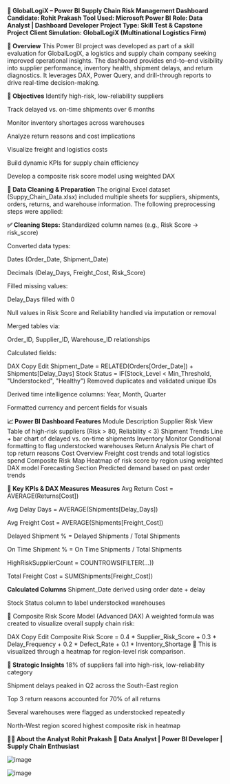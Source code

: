 **🚚 GlobalLogiX – Power BI Supply Chain Risk Management Dashboard**
**Candidate: Rohit Prakash**
**Tool Used: Microsoft Power BI**
**Role: Data Analyst | Dashboard Developer**
**Project Type: Skill Test & Capstone Project**
**Client Simulation: GlobalLogiX (Multinational Logistics Firm)**

**🧭 Overview**
This Power BI project was developed as part of a skill evaluation for GlobalLogiX, a logistics and supply chain company seeking improved operational insights. The dashboard provides end-to-end visibility into supplier performance, inventory health, shipment delays, and return diagnostics. It leverages DAX, Power Query, and drill-through reports to drive real-time decision-making.

**🎯 Objectives**
Identify high-risk, low-reliability suppliers

Track delayed vs. on-time shipments over 6 months

Monitor inventory shortages across warehouses

Analyze return reasons and cost implications

Visualize freight and logistics costs

Build dynamic KPIs for supply chain efficiency

Develop a composite risk score model using weighted DAX

**🧹 Data Cleaning & Preparation**
The original Excel dataset (Suppy_Chain_Data.xlsx) included multiple sheets for suppliers, shipments, orders, returns, and warehouse information. The following preprocessing steps were applied:

**✅ Cleaning Steps:**
Standardized column names (e.g., Risk Score → risk_score)

Converted data types:

Dates (Order_Date, Shipment_Date)

Decimals (Delay_Days, Freight_Cost, Risk_Score)

Filled missing values:

Delay_Days filled with 0

Null values in Risk Score and Reliability handled via imputation or removal

Merged tables via:

Order_ID, Supplier_ID, Warehouse_ID relationships

Calculated fields:

DAX
Copy
Edit
Shipment_Date = RELATED(Orders[Order_Date]) + Shipments[Delay_Days]
Stock Status = IF(Stock_Level < Min_Threshold, "Understocked", "Healthy")
Removed duplicates and validated unique IDs

Derived time intelligence columns: Year, Month, Quarter

Formatted currency and percent fields for visuals

**📈 Power BI Dashboard Features**
Module	Description
Supplier Risk View	Table of high-risk suppliers (Risk > 80, Reliability < 3)
Shipment Trends	Line + bar chart of delayed vs. on-time shipments
Inventory Monitor	Conditional formatting to flag understocked warehouses
Return Analysis	Pie chart of top return reasons
Cost Overview	Freight cost trends and total logistics spend
Composite Risk Map	Heatmap of risk score by region using weighted DAX model
Forecasting Section	Predicted demand based on past order trends

**📌 Key KPIs & DAX Measures**
  **Measures**
  Avg Return Cost = AVERAGE(Returns[Cost])

  Avg Delay Days = AVERAGE(Shipments[Delay_Days])

  Avg Freight Cost = AVERAGE(Shipments[Freight_Cost])

  Delayed Shipment % = Delayed Shipments / Total Shipments

  On Time Shipment % = On Time Shipments / Total Shipments

  HighRiskSupplierCount = COUNTROWS(FILTER(...))

  Total Freight Cost = SUM(Shipments[Freight_Cost])

  **Calculated Columns**
  Shipment_Date derived using order date + delay

  Stock Status column to label understocked warehouses

🔢 Composite Risk Score Model (Advanced DAX)
A weighted formula was created to visualize overall supply chain risk:

DAX
Copy
Edit
Composite Risk Score = 
0.4 * Supplier_Risk_Score +
0.3 * Delay_Frequency +
0.2 * Defect_Rate +
0.1 * Inventory_Shortage
📍 This is visualized through a heatmap for region-level risk comparison.

**🧠 Strategic Insights**
18% of suppliers fall into high-risk, low-reliability category

Shipment delays peaked in Q2 across the South-East region

Top 3 return reasons accounted for 70% of all returns

Several warehouses were flagged as understocked repeatedly

North-West region scored highest composite risk in heatmap

**👨‍💼 About the Analyst**
**Rohit Prakash**
**📍 Data Analyst | Power BI Developer | Supply Chain Enthusiast**


![image](https://github.com/user-attachments/assets/a2fcf4e4-530d-4ea2-966e-2d0492e0bda1)

![image](https://github.com/user-attachments/assets/d6125dd7-77dc-4a97-8dfb-6bd8478b310e)
